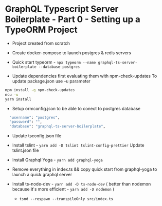 # GraphQL Typescript Server Boilerplate - Part 0 - Setting up a TypeORM Project

* Project created from scratch

* Create docker-compose to launch postgres & redis servers

* Quick start typeorm - `npx typeorm --name graphql-ts-server-boilerplate --database postgres`

* Update dependencies first evaluating them with npm-check-updates
To update package.json use -u parameter

```bash
npm install -g npm-check-updates
ncu -u
yarn install
```

* Setup ormconfig.json to be able to conect to postgres database

```bash
  "username": "postgres",
  "password": "",
  "database": "graphql-ts-server-boilerplate",  
```

* Update tsconfig.json file

* Install tslint - `yarn add -D tslint tslint-config-prettier`
  Update tslint.json file

* Install Graphql Yoga - `yarn add graphql-yoga`

* Remove everything in index.ts && copy quick start from graphql-yoga to launch a quick graphql server

* Install ts-node-dev - `yarn add -D ts-node-dev` ( better than nodemon because it's more efficient - `yarn add -D nodemon` )
  * `tsnd --respawn --transpileOnly src/index.ts`